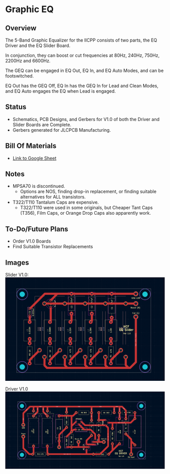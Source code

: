# Graphic EQ

## Overview
The 5-Band Graphic Equalizer for the IICPP consists of two parts, the EQ Driver and the EQ Slider Board. 

In conjunction, they can boost or cut frequencies at 80Hz, 240Hz, 750Hz, 2200Hz and 6600Hz.

The GEQ can be engaged in EQ Out, EQ In, and EQ Auto Modes, and can be footswitched.

EQ Out has the GEQ Off, EQ In has the GEQ In for Lead and Clean Modes, and EQ Auto engages the EQ when Lead is engaged.

## Status
  - Schematics, PCB Designs, and Gerbers for V1.0 of both the Driver and Slider Boards are Complete.
  - Gerbers generated for JLCPCB Manufacturing.

## Bill Of Materials
  - [Link to Google Sheet](https://docs.google.com/spreadsheets/d/1ZE0vuGfygjLFiTaHai0WybOM6v7LY0qXNIPXHzz1JHo/edit?gid=0#gid=0)

## Notes
  - MPSA70 is discontinued.
    - Options are NOS, finding drop-in replacement, or finding suitable alternatives for ALL transistors.
  - T322/T110 Tantalum Caps are expensive.
    - T322/T110 were used in some originals, but Cheaper Tant Caps (T356), Film Caps, or Orange Drop Caps also apparently work.
    
## To-Do/Future Plans
  - Order V1.0 Boards
  - Find Suitable Transistor Replacements

## Images
Slider V1.0:
![SliderV1.0](../Images/SliderV1.0.png)

Driver V1.0
![DriverV1.0](../Images/DriverV1.0.png)
